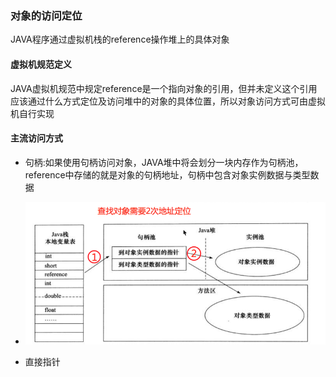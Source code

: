 ### 对象的访问定位

JAVA程序通过虚拟机栈的reference操作堆上的具体对象

#### 虚拟机规范定义

JAVA虚拟机规范中规定reference是一个指向对象的引用，但并未定义这个引用应该通过什么方式定位及访问堆中的对象的具体位置，所以对象访问方式可由虚拟机自行实现

#### 主流访问方式

* 句柄:如果使用句柄访问对象，JAVA堆中将会划分一块内存作为句柄池，reference中存储的就是对象的句柄地址，句柄中包含对象实例数据与类型数据
* ![](/assets/201707282326.png)

* 直接指针



